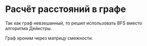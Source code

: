 # Расчёт расстояний в графе
Так как граф невзешанный, то решил использовать BFS вместо алгоритма Дейкстры.

Граф хроним через матрицу смежности.
